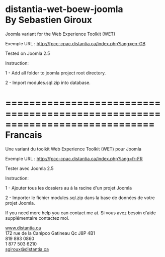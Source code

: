 distantia-wet-boew-joomla <br>By Sebastien Giroux
=========================

Joomla variant for the Web Experience Toolkit (WET)

Exemple URL : http://fpcc-cpac.distantia.ca/index.php?lang=en-GB

Tested on Joomla 2.5



Instruction:

1 - Add all folder to joomla project root directory.

2 - Import modules.sql.zip into database.

=============================================================================
Francais
=============================================================================

Une variant du toolkit Web Experience Toolkit (WET) pour Joomla 

Exemple URL : http://fpcc-cpac.distantia.ca/index.php?lang=fr-FR

Tester avec Joomla 2.5



Instruction:

1 - Ajouter tous les dossiers au à la racine d'un projet Joomla

2 - Importer le fichier modules.sql.zip dans la base de données de votre projet Joomla.


If you need more help you can contact me at.
Si vous avez besoin d'aide supplémentaire contactez moi.

www.distantia.ca<br>
172 rue de la Canipco Gatineau Qc J8P 4B1    
819 893 0860    
1 877 503 6210    
sgiroux@distantia.ca
